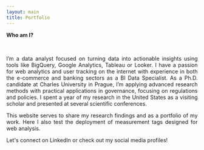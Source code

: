 ```yaml
---
layout: main
title: Portfolio
---
```


<b>Who am I?</b>

<br>

<p align="justify">I’m a data analyst focused on turning data into actionable insights using tools like BigQuery, Google Analytics, Tableau or Looker. I have a passion for web analytics and user tracking on the internet with experience in both the e-commerce and banking sectors as a BI Data Specialist. As a Ph.D. candidate at Charles University in Prague, I’m applying advanced research methods with practical applications in governance, focusing on regulations and policies. I spent a year of my research in the United States as a visiting scholar and presented at several scientific conferences.</p>

<p align="justify">This website serves to share my research findings and as a portfolio of my work. Here I also test the deployment of measurement tags designed for web analysis.</p>

<p align="justify">Let's connect on LinkedIn or check out my social media profiles!</p>

<br>
